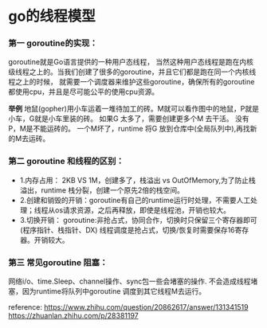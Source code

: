 

<h1 id="go的线程模型">go的线程模型</h1>

### 第一 goroutine的实现：

goroutine就是Go语言提供的一种用户态线程，
当然这种用户态线程是跑在内核级线程之上的。当我们创建了很多的goroutine，并且它们都是跑在同一个内核线程之上的时候，
就需要一个调度器来维护这些goroutine，确保所有的goroutine都使用cpu，并且是尽可能公平的使用cpu资源。

**举例** 地鼠(gopher)用小车运着一堆待加工的砖。M就可以看作图中的地鼠，P就是小车，G就是小车里装的砖。
如果G 太多了，需要创建更多个M 去干活。
没有P，M是不能运砖的。
一个M坏了，runtime 将G 放到仓库中(全局队列中),再找新的M去运砖。


### 第二 goroutine 和线程的区别：

* 1.内存占用： 2KB VS 1M，创建多了，栈溢出 vs OutOfMemory,为了防止栈溢出，runtime 栈分裂，创建一个原先2倍的栈空间。
* 2.创建和销毁的开销：goroutine有自己的runtime运行时处理，不需要人工处理；线程从os请求资源，之后再释放，即使是线程池，开销也较大。
* 3.切换开销：
   goroutine:非抢占式，协同合作，切换时只保留三个寄存器即可(程序指针、栈指针、DX)
   线程调度是抢占式，切换/恢复时需要保存16寄存器。开销较大。

### 第三 常见goroutine 阻塞：

  网络i/o、time.Sleep、channel操作、sync包一些会堵塞的操作.
 不会造成线程堵塞，因为runtime将队列中goroutine 调度到其它线程M去运行。




reference:
https://www.zhihu.com/question/20862617/answer/131341519
https://zhuanlan.zhihu.com/p/28381197
